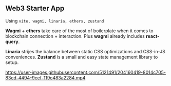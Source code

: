 ## Web3 Starter App

Using `vite, wagmi, linaria, ethers, zustand`

**Wagmi** + **ethers** take care of the most of boilerplate when it comes to blockchain connection + interaction. Plus **wagmi** already includes **react-query**.

**Linaria** strijes the balance between static CSS optimizations and CSS-in-JS conveniences.
**Zustand** is a small and easy state management library to setup.


https://user-images.githubusercontent.com/5121491/204160419-8014c705-83ed-4494-9cef-119c483a2284.mp4

